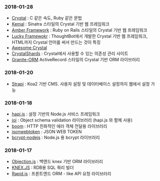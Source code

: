 ### 2018-01-28

- [Crystal](https://crystal-lang.org/) : C 같은 속도, Ruby 같은 문법
- [Kemal](http://kemalcr.com/) : Sinatra 스타일의 Crystal 기반 웹 프레임워크
- [Amber Framework](https://amberframework.org/) : Ruby on Rails 스타일의 Crystal 기반 웹 프레임워크
- [Lucky Framewokr](https://luckyframework.org/) : ThoughtBot에서 개발한 Crystal 기반 웹 프레임워크, HTML까지 Crystal 언어를 써서 만드는 것이 특징
- [Awesome Crystal](http://awesomelists.top/#/repos/veelenga/awesome-crystal)
- [CrystalShards](https://crystalshards.xyz/) : Crystal에서 사용할 수 있는 의존성 관리 사이트
- [Granite-ORM](https://github.com/amberframework/granite-orm) ActiveRecord 스타일의 Crystal 기반 ORM 라이브러리
### 2018-01-20

- [Strapi](https://strapi.io/) : Koa2 기반 CMS. 사용자 설정 및 데이터베이스 설정까지 웹에서 설정 가능

### 2018-01-18

- [hapi.js](https://hapijs.com/) : 설정 기반의 Node.js 서비스 프레임워크
- [joi](https://github.com/hapijs/joi) : Object schema validation 라이브러리 (hapi.js 와 함께 사용)
- [boom](https://github.com/hapijs/boom) : HTTP 친화적인 에러 객체 전달용 라이브러리
- [jsonwebtoken](https://github.com/auth0/node-jsonwebtoken) : JSON WEB TOKEN
- [bcrypt-nodejs](https://www.npmjs.com/package/bcrypt-nodejs) : Node.js 용 bcrypt 라이브러리

### 2018-01-17

- [Objection.js](http://vincit.github.io/objection.js/) : 백엔드 knex 기반 ORM 라이브러리
- [KNEX.JS](http://knexjs.org/) : RDB용 SQL 쿼리 빌더
- [Rapid.js](https://rapidjs.io/) : 프론트엔드 ORM - like API 요청 라이브러리
